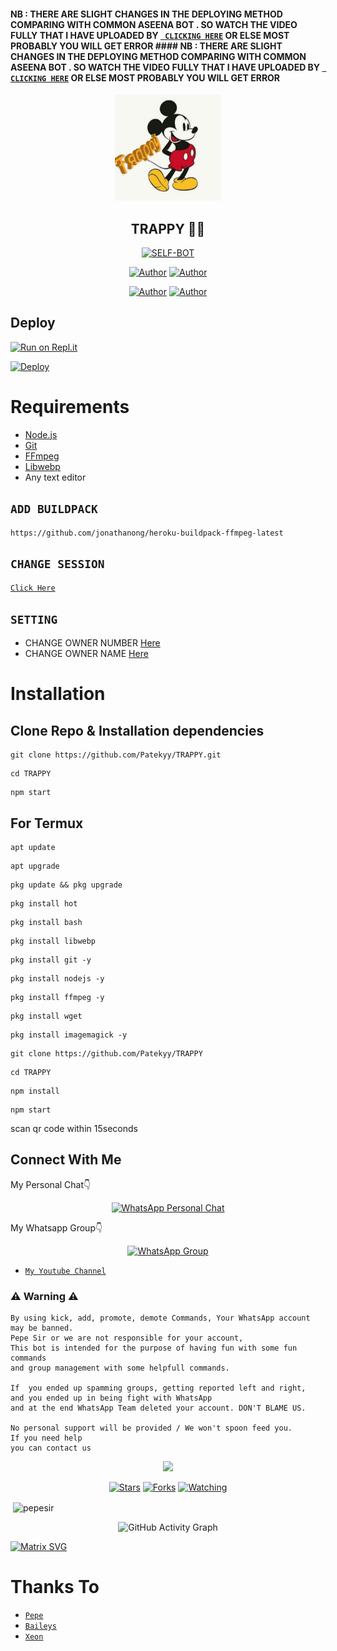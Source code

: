 #### NB : THERE ARE SLIGHT CHANGES IN THE DEPLOYING METHOD COMPARING WITH COMMON ASEENA BOT . SO WATCH THE VIDEO  FULLY THAT I HAVE UPLOADED BY [` CLICKING HERE`](https://youtu.be/vt9TbOuyhgI) OR ELSE MOST PROBABLY YOU WILL GET ERROR #### NB : THERE ARE SLIGHT CHANGES IN THE DEPLOYING METHOD COMPARING WITH COMMON ASEENA BOT . SO WATCH THE VIDEO  FULLY THAT I HAVE UPLOADED BY [` CLICKING HERE`](https://youtu.be/vt9TbOuyhgI) OR ELSE MOST PROBABLY YOU WILL GET ERROR 



<div align="center">
<img src="xeon.jpg" alt="Pepe" width="170" />

## TRAPPY 🌝💝

</div>

<p align="center">
<a href="##"><img title="SELF-BOT" src="https://img.shields.io/static/v1?label=Language&message=English&color=blue"></a>
</p>
<p align="center">
 <a href="https://github.com/Patekyy"><img title="Author" src="https://img.shields.io/badge/Author-Patek-blue.svg?style=for-the-badge&logo=github" /></a>  <a href="https://Wa.me/254727472670?text=Hello%20P3P3%20Bro🌝...fen%20boi%20aan😌💝"><img title="Author" src="https://img.shields.io/badge/Owner-Patek-blue.svg?style=for-the-badge&logo=whatsapp" /></a>
<p align="center">
<a href="https://chat.whatsapp.com"><img title="Author" src="https://img.shields.io/badge/Watsapp-Group-blue.svg?style=for-the-badge&logo=whatsapp" /></a> <a href="https://youtube.com/"><img title="Author" src="https://img.shields.io/badge/Youtube-Patek-blue.svg?style=for-the-badge&logo=youtube" /></a>
</p>

## Deploy

[![Run on Repl.it](https://repl.it/badge/github/quiec/whatsAlfa)](https://replit.com/@pepesir/PEPE-SIR-Qr-code?v=1)


[![Deploy](https://www.herokucdn.com/deploy/button.svg)](https://heroku.com/deploy?template=https://github.com/Patekyy/TRAPPY/)

# Requirements
* [Node.js](https://nodejs.org/en/)
* [Git](https://git-scm.com/downloads)
* [FFmpeg](https://github.com/BtbN/FFmpeg-Builds/releases/download/autobuild-2020-12-08-13-03/ffmpeg-n4.3.1-26-gca55240b8c-win64-gpl-4.3.zip)
* [Libwebp](https://developers.google.com/speed/webp/download)
* Any text editor

## `ADD BUILDPACK`

```
https://github.com/jonathanong/heroku-buildpack-ffmpeg-latest
```

## `CHANGE SESSION`

[`Click Here`](https://github.com/Patekyy/TRAPPY/blob/master/session.json#L1)

## `SETTING`

- CHANGE OWNER NUMBER [Here](https://github.com/Patekyy/TRAPPY/blob/master/index.js#L136)
- CHANGE OWNER NAME [Here](https://github.com/Patekyy/TRAPPY/blob/master/index.js#L138)

# Installation
## Clone Repo & Installation dependencies


``` 
git clone https://github.com/Patekyy/TRAPPY.git
```
```
cd TRAPPY
```
```
npm start
```

## For Termux
```
apt update
```
```
apt upgrade
```
```
pkg update && pkg upgrade 
```
```
pkg install hot
```
```
pkg install bash
```
```
pkg install libwebp
```
```
pkg install git -y
```
```
pkg install nodejs -y 
```
```
pkg install ffmpeg -y 
```
```
pkg install wget
```
```
pkg install imagemagick -y
```
```
git clone https://github.com/Patekyy/TRAPPY
```
```
cd TRAPPY
```
```
npm install
```
```
npm start
```
scan qr code within 15seconds

## Connect With Me
My Personal Chat👇
<p align="center">
 <a href="https://wa.me/254727472670"><img alt="WhatsApp Personal Chat" src="https://img.shields.io/badge/WhatsApp-25D366?style=for-the-badge&logo=whatsapp&logoColor=black"/></a>
</p>

My Whatsapp Group👇
<p align="center">
 <a href="https://chat.whatsapp.com/ESkhpL7DdlE9AcaUs2b7g"><img alt="WhatsApp Group" src="https://img.shields.io/badge/WhatsApp-25D366?style=for-the-badge&logo=whatsapp&logoColor=black"/></a>
</p>

* [`My Youtube Channel`](https://youtube.com/channel/UCVJ9029PQ-gJBtFQZZ3AJu)

### ⚠ Warning ⚠

```
By using kick, add, promote, demote Commands, Your WhatsApp account may be banned.
Pepe Sir or we are not responsible for your account, 
This bot is intended for the purpose of having fun with some fun commands 
and group management with some helpfull commands.

If  you ended up spamming groups, getting reported left and right, 
and you ended up in being fight with WhatsApp
and at the end WhatsApp Team deleted your account. DON'T BLAME US.

No personal support will be provided / We won't spoon feed you. 
If you need help
you can contact us 
```

  <p align="center">
  <a href="https://github.com/Patekyy/TRAPPY">
    
<a href="https:https://github.com/Patekky?tab=followers">
<img src="https://img.shields.io/github/repo-size/Patekyy/TRAPPY?color=green&label=Repo%20total%20size&style=plastic">
<p align="center">
<a href="https://github.com/Patekyy/followers"
<img title="Followers" src="https://img.shields.io/github/followers/pepesir?color=blue&style=flat-square"></a>
<a href="https://github.com/pepesir/PEPE-SIR/stargazers/"><img title="Stars" src="https://img.shields.io/github/stars/pepesir/PEPE-SIR?color=blue&style=flat-square"></a>
<a href="https://github.com/pepesir/PEPE-SIR/network/members"><img title="Forks" src="https://img.shields.io/github/forks/pepesir/PEPE-SIR?color=blue&style=flat-square"></a>
<a href="https://github.com/pepesir/PEPE-SIR/watchers"><img title="Watching" src="https://img.shields.io/github/watchers/pepesir/PEPE-SIR?label=Watchers&color=blue&style=flat-square"></a>
</p>

<p align="center">
<p>&nbsp;<img align="center" src="https://github-readme-stats.vercel.app/api?username=pepesir&show_icons=true&theme=dark&locale=en" alt="pepesir" /></p>
    
  <div align="center">
       
  ![GitHub Activity Graph](https://activity-graph.herokuapp.com/graph?username=pepesir&bg_color=000000&color=4fff67&line=4fff67&point=ffffff&area=true&hide_border=true)
  </div>
 

  [![Matrix SVG](https://raw.githubusercontent.com/rodrigograca31/rodrigograca31/master/matrix.svg)](https://chat.whatsapp.com/ESkhpL7DdlE9AcaUs2b7g1)

# Thanks To
* [`Pepe`](https://github.com/pepesir)
* [`Baileys`](https://github.com/adiwajshing/Baileys)
* [`Xeon`](https://github.com/DGXeon)














 

  


